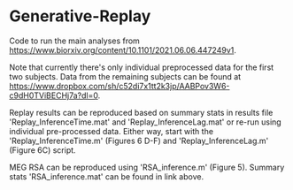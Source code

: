 # Generative-Replay

Code to run the main analyses from https://www.biorxiv.org/content/10.1101/2021.06.06.447249v1.

Note that currently there's only individual preprocessed data for the first two subjects. Data from the remaining subjects can be found at https://www.dropbox.com/sh/c52di7x1tt2k3jp/AABPov3W6-c9dH0TViBECHj7a?dl=0.

Replay results can be reproduced based on summary stats in results file 'Replay_InferenceTime.mat' and 'Replay_InferenceLag.mat' or re-run using individual pre-processed data. Either way, start with the 'Replay_InferenceTime.m' (Figures 6 D-F) and 'Replay_InferenceLag.m' (Figure 6C) script.

MEG RSA can be reproduced using 'RSA_inference.m' (Figure 5). Summary stats 'RSA_inference.mat' can be found in link above.
